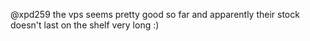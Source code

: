 @xpd259 the vps seems pretty good so far and apparently their stock doesn't last on the shelf very long :)
